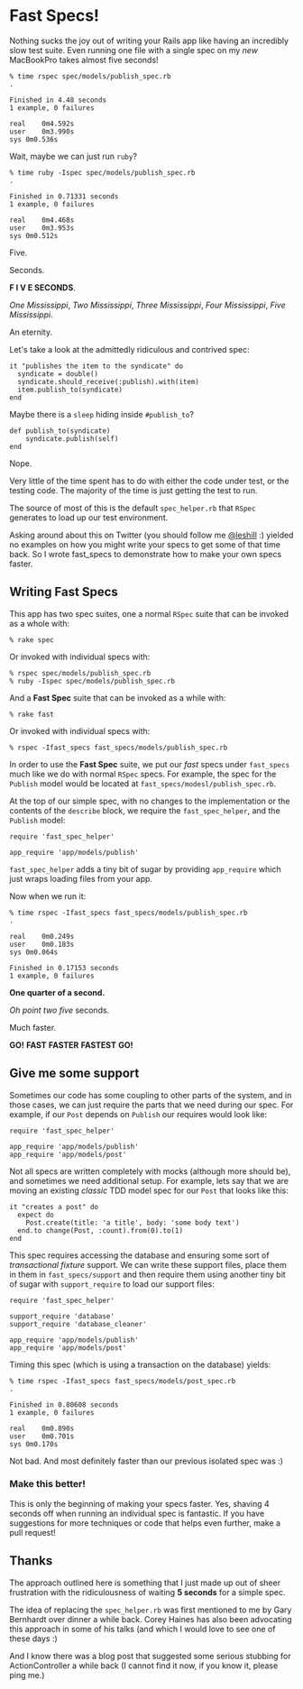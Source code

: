 # Fast Specs!

Nothing sucks the joy out of writing your Rails app like having an incredibly slow test suite. Even running one file with a single spec on my *new* MacBookPro takes almost five seconds!

	% time rspec spec/models/publish_spec.rb 
	.

	Finished in 4.48 seconds
	1 example, 0 failures

	real	0m4.592s
	user	0m3.990s
	sys	0m0.536s

Wait, maybe we can just run `ruby`?

	% time ruby -Ispec spec/models/publish_spec.rb 
	.

	Finished in 0.71331 seconds
	1 example, 0 failures

	real	0m4.468s
	user	0m3.953s
	sys	0m0.512s

Five.

Seconds.

**F I V E  SECONDS**.

*One Mississippi*, *Two Mississippi*, *Three Mississippi*, *Four Mississippi*, *Five Mississippi*.

An eternity.

Let's take a look at the admittedly ridiculous and contrived spec:

	it "publishes the item to the syndicate" do
	  syndicate = double()
	  syndicate.should_receive(:publish).with(item)
	  item.publish_to(syndicate)
	end

Maybe there is a `sleep` hiding inside `#publish_to`?

	def publish_to(syndicate)
		syndicate.publish(self)
	end

Nope.

Very little of the time spent has to do with either the code under test, or the testing code. The majority of the time is just getting the test to run.

The source of most of this is the default `spec_helper.rb` that `RSpec` generates to load up our test environment.

Asking around about this on Twitter (you should follow me [@leshill](http://twitter.com/leshill) :) yielded no examples on how you might write your specs to get some of that time back. So I wrote fast\_specs to demonstrate how to make your own specs faster.

## Writing Fast Specs

This app has two spec suites, one a normal `RSpec` suite that can be invoked as a whole with:

	% rake spec

Or invoked with individual specs with:

	% rspec spec/models/publish_spec.rb
	% ruby -Ispec spec/models/publish_spec.rb

And a **Fast Spec** suite that can be invoked as a while with:

	% rake fast

Or invoked with individual specs with:

	% rspec -Ifast_specs fast_specs/models/publish_spec.rb

In order to use the **Fast Spec** suite, we put our *fast* specs under `fast_specs` much like we do with normal `RSpec` specs. For example, the spec for the `Publish` model would be located at `fast_specs/modesl/publish_spec.rb`.

At the top of our simple spec, with no changes to the implementation or the contents of the `describe` block, we require the `fast_spec_helper`, and the `Publish` model:

	require 'fast_spec_helper'
	
	app_require 'app/models/publish'

`fast_spec_helper` adds a tiny bit of sugar by providing `app_require` which just wraps loading files from your app.

Now when we run it:

	% time rspec -Ifast_specs fast_specs/models/publish_spec.rb
	.

	real	0m0.249s
	user	0m0.183s
	sys	0m0.064s

	Finished in 0.17153 seconds
	1 example, 0 failures

**One quarter of a second.**

*Oh point two five* seconds.

Much faster.

**GO!** **FAST** **FASTER** **FASTEST** **GO!**

## Give me some support

Sometimes our code has some coupling to other parts of the system, and in those cases, we can just require the parts that we need during our spec. For example, if our `Post` depends on `Publish` our requires would look like:

	require 'fast_spec_helper'
	
	app_require 'app/models/publish'
	app_require 'app/models/post'

Not all specs are written completely with mocks (although more should be), and sometimes we need additional setup. For example, lets say that we are moving an existing *classic* TDD model spec for our `Post` that looks like this:

	it "creates a post" do
	  expect do
	    Post.create(title: 'a title', body: 'some body text')
	  end.to change(Post, :count).from(0).to(1)
	end

This spec requires accessing the database and ensuring some sort of *transactional fixture* support. We can write these support files, place them in them in `fast_specs/support` and then require them using another tiny bit of sugar with `support_require` to load our support files:

	require 'fast_spec_helper'

	support_require 'database'
	support_require 'database_cleaner'

	app_require 'app/models/publish'
	app_require 'app/models/post'

Timing this spec (which is using a transaction on the database) yields:

	% time rspec -Ifast_specs fast_specs/models/post_spec.rb 
	.

	Finished in 0.80608 seconds
	1 example, 0 failures

	real	0m0.890s
	user	0m0.701s
	sys	0m0.170s

Not bad. And most definitely faster than our previous isolated spec was :)

### Make this better!

This is only the beginning of making your specs faster. Yes, shaving 4 seconds off when running an individual spec is fantastic. If you have suggestions for more techniques or code that helps even further, make a pull request!

## Thanks

The approach outlined here is something that I just made up out of sheer frustration with the ridiculousness of waiting **5 seconds** for a simple spec.

The idea of replacing the `spec_helper.rb` was first mentioned to me by Gary Bernhardt over dinner a while back. Corey Haines has also been advocating this approach in some of his talks (and which I would love to see one of these days :)

And I know there was a blog post that suggested some serious stubbing for ActionController a while back (I cannot find it now, if you know it, please ping me.)
